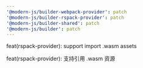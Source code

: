 ```yaml
---
'@modern-js/builder-webpack-provider': patch
'@modern-js/builder-rspack-provider': patch
'@modern-js/builder-shared': patch
'@modern-js/builder': patch
---
```


feat(rspack-provider): support import .wasm assets

feat(rspack-provider): 支持引用 .wasm 资源
